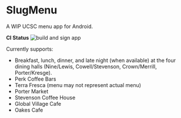 # SlugMenu

A WIP UCSC menu app for Android.

**CI Status**
![build and sign app](https://github.com/prapooskur/SlugMenu/actions/workflows/build-app.yml/badge.svg)

Currently supports:
- Breakfast, lunch, dinner, and late night (when available) at the four dining halls (Nine/Lewis, Cowell/Stevenson, Crown/Merrill, Porter/Kresge).
- Perk Coffee Bars
- Terra Fresca (menu may not represent actual menu)
- Porter Market
- Stevenson Coffee House
- Global Village Cafe
- Oakes Cafe 
